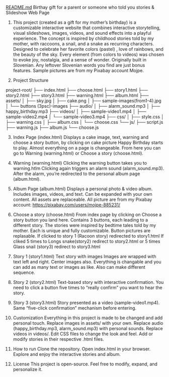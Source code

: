 [README.md](https://github.com/user-attachments/files/21821040/README.md)
Birthay gift for a parent or someone who told you stories & Slideshow Web Page

1. This project (created as a gift for my mother’s birthday) is a customizable interactive website that combines interactive storytelling, visual slideshows, images, videos, and sound effects into a playful experience. 
The concept is inspired by childhood stories told by my mother, with raccoons, a snail, and a snake as recurring characters.
Designed to celebrate her favorite colors (pastel) , love of rainbows, and the beauty of the sky. Every element (from colors to videos) was chosen to evoke joy, nostalgia, and a sense of wonder.
Originally built in Slovenian. Any leftover Slovenian words you find are just bonus features.
Sample pictures are from my Pixabay account Mojpe.

2. Project Structure

project-root/
├── index.html
├── choose.html
├── story1.html
├── story2.html
├── story3.html
├── warning.html
├── album.html
├── assets/
│   ├── sky.jpg
│   ├── cake.png
│   ├── sample-images(from1-4).jpg
│   └── buttons (3psc)-images
├── audio/
│   ├── alarm_sound.mp3
│   ├── happy_birthday.mp3
├── videos/
│   ├── sample-video1.mp4
│   ├── sample-video2.mp4
│   └──  sample-video3.mp4
├── css/
│   ├── style.css
│   ├── warning.css
│   ├── album.css
│   └── choose.css
└── js/
    ├── script.js
    ├── warning.js
    ├── album.js
    └── choose.js


3. Index Page (index.html)
Displays a cake image, text, warning and choose a story button, by clicking on cake picture Happy Birthday starts to play.
Almost everything on a page is changeable.
From here you can go to Warning (warning.html) or Choose a story (choose.html).

4. Warning (warning.html)
Clicking the warning button takes you to warning.htlm
Clicking again triggers an alarm sound (alarm_sound.mp3).
After the alarm, you’re redirected to the personal album page (album.html).

5. Album Page (album.html)
Displays a personal photo & video album.
Includes images, videos, and text. Can be expanded with your own content.
All assets are replaceable.
All picture are from my Pixabay account: https://pixabay.com/users/mojpe-885231/

6. Choose a story (choose.html)
From index page by clicking on Choose a story button you land here.
Contains 3 buttons, each leading to a different story.
The stories were inspired by bedtime tales told by my mother.
Each is unique and fully customizable.
Button pictures are replasable.
If clicked to story 1 (Racoon story) redirected to story1.html
If cliked 5 times to Longs snake(story2) redirect to story2.html or 5 times Glass snail (story3) redirect to story3.html 

7. Story 1 (story1.html)
Text story with images
Images are wrapped with text left and right. 
Center images also.
Everything is changable and you can add as many text or images as like. Also can make different sequence.

8. Story 2 (story2.html)
Text-based story with interactive confirmation.
You need to click a button five times to “really confirm” you want to hear the story.

9. Story 3 (story3.html)
Story presented as a video (sample-video1.mp4).
Same “five-click confirmation” mechanism before entering.

10. Customization
Everything in this project is made to be changed and add personal touch.
Replace images in assets/ with your own.
Replace audio (happy_birthday.mp3, alarm_sound.mp3) with personal sounds.
Replace videos in videos/.
Edit CSS files to change the look and feel.
Add or modify stories in their respective .html files.

11. How to run
Clone the repository.
Open index.html in your browser.
Explore and enjoy the interactive stories and album.

12. License
This project is open-source. Feel free to modify, expand, and personalize it.
